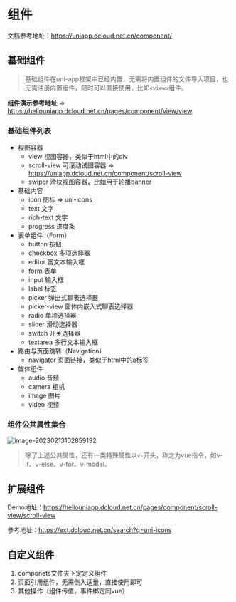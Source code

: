 # 组件

文档参考地址：https://uniapp.dcloud.net.cn/component/

## 基础组件

> 基础组件在uni-app框架中已经内置，无需将内置组件的文件导入项目，也无需注册内置组件，随时可以直接使用，比如`<view>`组件。


**组件演示参考地址** => https://hellouniapp.dcloud.net.cn/pages/component/view/view

### 基础组件列表

- 视图容器
  - view 视图容器，类似于html中的div
  - scroll-view 可滚动试图容器 => https://uniapp.dcloud.net.cn/component/scroll-view
  - swiper 滑块视图容器，比如用于轮播banner
- 基础内容
  - icon 图标 => uni-icons
  - text 文字
  - rich-text 文字
  - progress 进度条
- 表单组件（Form）
  - button 按钮
  - checkbox 多项选择器
  - editor 富文本输入框
  - form 表单
  - input 输入框
  - label 标签
  - picker 弹出式聊表选择器
  - picker-view 窗体内嵌入式聊表选择器
  - radio 单项选择器
  - slider 滑动选择器
  - switch 开关选择器
  - textarea 多行文本输入框
- 路由与页面跳转（Navigation）
  - navigator 页面链接，类似于html中的a标签
- 媒体组件
  - audio 音频
  - camera 相机
  - image 图片
  - video 视频

### 组件公共属性集合

![image-20230213102859192](https://duyi-bucket.oss-cn-beijing.aliyuncs.com/uni/202302131029353.png)

> 除了上述公共属性，还有一类特殊属性以`v-`开头，称之为vue指令，如v-if、v-else、v-for、v-model。

## 扩展组件

Demo地址：https://hellouniapp.dcloud.net.cn/pages/component/scroll-view/scroll-view

参考地址：https://ext.dcloud.net.cn/search?q=uni-icons

## 自定义组件

1. componets文件夹下定定义组件
2. 页面引用组件，无需倒入适量，直接使用即可
3. 其他操作（组件传值，事件绑定同vue）
